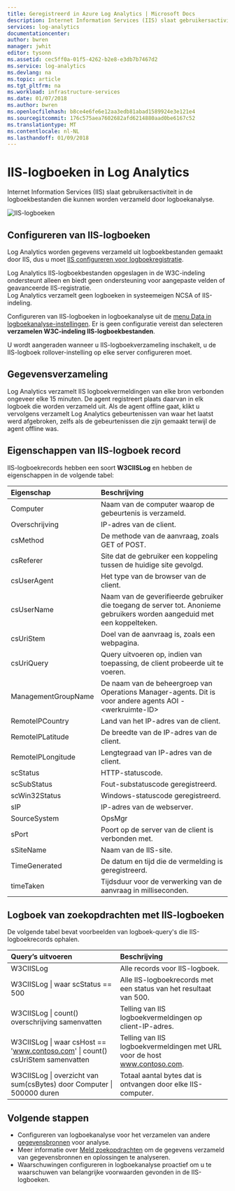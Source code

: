 ```yaml
---
title: Geregistreerd in Azure Log Analytics | Microsoft Docs
description: Internet Information Services (IIS) slaat gebruikersactiviteit in de logboekbestanden die kunnen worden verzameld door logboekanalyse.  In dit artikel wordt beschreven hoe verzameling van IIS-logboeken en details van de records die ze in de werkruimte voor logboekanalyse maken configureren.
services: log-analytics
documentationcenter: 
author: bwren
manager: jwhit
editor: tysonn
ms.assetid: cec5ff0a-01f5-4262-b2e8-e3db7b7467d2
ms.service: log-analytics
ms.devlang: na
ms.topic: article
ms.tgt_pltfrm: na
ms.workload: infrastructure-services
ms.date: 01/07/2018
ms.author: bwren
ms.openlocfilehash: b8ce4e6fe6e12aa3edb81abad1589924e3e121e4
ms.sourcegitcommit: 176c575aea7602682afd6214880aad0be6167c52
ms.translationtype: MT
ms.contentlocale: nl-NL
ms.lasthandoff: 01/09/2018
---
```

# <a name="iis-logs-in-log-analytics"></a>IIS-logboeken in Log Analytics
Internet Information Services (IIS) slaat gebruikersactiviteit in de logboekbestanden die kunnen worden verzameld door logboekanalyse.  

![IIS-logboeken](media/log-analytics-data-sources-iis-logs/overview.png)

## <a name="configuring-iis-logs"></a>Configureren van IIS-logboeken
Log Analytics worden gegevens verzameld uit logboekbestanden gemaakt door IIS, dus u moet [IIS configureren voor logboekregistratie](https://technet.microsoft.com/library/hh831775.aspx).

Log Analytics IIS-logboekbestanden opgeslagen in de W3C-indeling ondersteunt alleen en biedt geen ondersteuning voor aangepaste velden of geavanceerde IIS-registratie.  
Log Analytics verzamelt geen logboeken in systeemeigen NCSA of IIS-indeling.

Configureren van IIS-logboeken in logboekanalyse uit de [menu Data in logboekanalyse-instellingen](log-analytics-data-sources.md#configuring-data-sources).  Er is geen configuratie vereist dan selecteren **verzamelen W3C-indeling IIS-logboekbestanden**.

U wordt aangeraden wanneer u IIS-logboekverzameling inschakelt, u de IIS-logboek rollover-instelling op elke server configureren moet.

## <a name="data-collection"></a>Gegevensverzameling
Log Analytics verzamelt IIS logboekvermeldingen van elke bron verbonden ongeveer elke 15 minuten.  De agent registreert plaats daarvan in elk logboek die worden verzameld uit.  Als de agent offline gaat, klikt u vervolgens verzamelt Log Analytics gebeurtenissen van waar het laatst werd afgebroken, zelfs als de gebeurtenissen die zijn gemaakt terwijl de agent offline was.

## <a name="iis-log-record-properties"></a>Eigenschappen van IIS-logboek record
IIS-logboekrecords hebben een soort **W3CIISLog** en hebben de eigenschappen in de volgende tabel:

| Eigenschap | Beschrijving |
|:--- |:--- |
| Computer |Naam van de computer waarop de gebeurtenis is verzameld. |
| Overschrijving |IP-adres van de client. |
| csMethod |De methode van de aanvraag, zoals GET of POST. |
| csReferer |Site dat de gebruiker een koppeling tussen de huidige site gevolgd. |
| csUserAgent |Het type van de browser van de client. |
| csUserName |Naam van de geverifieerde gebruiker die toegang de server tot. Anonieme gebruikers worden aangeduid met een koppelteken. |
| csUriStem |Doel van de aanvraag is, zoals een webpagina. |
| csUriQuery |Query uitvoeren op, indien van toepassing, de client probeerde uit te voeren. |
| ManagementGroupName |De naam van de beheergroep van Operations Manager-agents.  Dit is voor andere agents AOI -\<werkruimte-ID\> |
| RemoteIPCountry |Land van het IP-adres van de client. |
| RemoteIPLatitude |De breedte van de IP-adres van de client. |
| RemoteIPLongitude |Lengtegraad van IP-adres van de client. |
| scStatus |HTTP-statuscode. |
| scSubStatus |Fout-substatuscode geregistreerd. |
| scWin32Status |Windows-statuscode geregistreerd. |
| sIP |IP-adres van de webserver. |
| SourceSystem |OpsMgr |
| sPort |Poort op de server van de client is verbonden met. |
| sSiteName |Naam van de IIS-site. |
| TimeGenerated |De datum en tijd die de vermelding is geregistreerd. |
| timeTaken |Tijdsduur voor de verwerking van de aanvraag in milliseconden. |

## <a name="log-searches-with-iis-logs"></a>Logboek van zoekopdrachten met IIS-logboeken
De volgende tabel bevat voorbeelden van logboek-query's die IIS-logboekrecords ophalen.

| Query’s uitvoeren | Beschrijving |
|:--- |:--- |
| W3CIISLog |Alle records voor IIS-logboek. |
| W3CIISLog &#124; waar scStatus == 500 |Alle IIS-logboekrecords met een status van het resultaat van 500. |
| W3CIISLog &#124; count() overschrijving samenvatten |Telling van IIS logboekvermeldingen op client-IP-adres. |
| W3CIISLog &#124; waar csHost == 'www.contoso.com' &#124; count() csUriStem samenvatten |Telling van IIS logboekvermeldingen met URL voor de host www.contoso.com. |
| W3CIISLog &#124; overzicht van sum(csBytes) door Computer &#124; 500000 duren |Totaal aantal bytes dat is ontvangen door elke IIS-computer. |

## <a name="next-steps"></a>Volgende stappen
* Configureren van logboekanalyse voor het verzamelen van andere [gegevensbronnen](log-analytics-data-sources.md) voor analyse.
* Meer informatie over [Meld zoekopdrachten](log-analytics-log-searches.md) om de gegevens verzameld van gegevensbronnen en oplossingen te analyseren.
* Waarschuwingen configureren in logboekanalyse proactief om u te waarschuwen van belangrijke voorwaarden gevonden in de IIS-logboeken.
